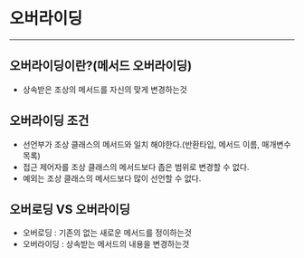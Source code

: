 # 오버라이딩

* * *

## 오버라이딩이란?(메서드 오버라이딩)
* 상속받은 조상의 메서드를 자신의 맞게 변경하는것


## 오버라이딩 조건
* 선언부가 조상 클래스의 메서드와 일치 해야한다.(반환타입, 메서드 이름, 매개변수 목록)
* 접근 제어자를 조상 클래스의 메서드보다 좁은 범위로 변경할 수 없다.
* 예외는 조상 클래스의 메서드보다 많이 선언할 수 없다.


## 오버로딩 VS 오버라이딩
* 오버로딩 : 기존의 없는 새로운 메서드를 정이하는것
* 오버라이딩 : 상속받는 메서드의 내용을 변경하는것